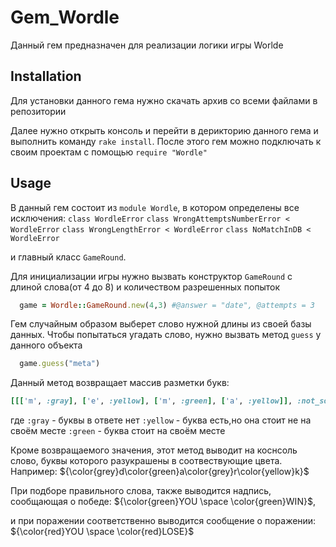 # Gem_Wordle
Данный гем предназначен для реализации логики игры Worlde

## Installation
Для установки данного гема нужно скачать архив со всеми файлами в репозитории

Далее нужно открыть консоль и перейти в дерикторию данного гема и выполнить команду `rake install`. После этого гем можно подключать к своим проектам с помощью `require "Wordle"`

## Usage
В данный гем состоит из `module Wordle`, в котором определены все исключения:
  `class WordleError`
  `class WrongAttemptsNumberError < WordleError`
  `class WrongLengthError < WordleError`
  `class NoMatchInDB < WordleError`

и главный класс `GameRound`.

Для инициализации игры нужно вызвать конструктор 
`GameRound` с длиной слова(от 4 до 8) и количеством разрешенных попыток

```ruby
  game = Wordle::GameRound.new(4,3) #@answer = "date", @attempts = 3
```

Гем случайным образом выберет слово нужной длины из своей базы данных.
Чтобы попытаться угадать слово, нужно вызвать метод `guess` у данного объекта

```ruby
  game.guess("meta") 
```

Данный метод возвращает массив разметки букв: 

```ruby
[[['m', :gray], ['e', :yellow], ['m', :green], ['a', :yellow]], :not_solved]
```


 где 
  `:gray` - буквы в ответе нет
  `:yellow` - буква есть,но она стоит не на своём месте
   `:green` - буква стоит на своём месте

Кроме возвращаемого значения, этот метод выводит на коснсоль слово, буквы которого разукрашены в соотвествующие цвета. Например: ${\color{grey}d\color{green}a\color{grey}r\color{yellow}k}$

При подборе правильного слова, также выводится надпись, сообщающая о победе: ${\color{green}YOU \space \color{green}WIN}$,

и при поражении соответственно выводится сообщение о поражении: ${\color{red}YOU \space \color{red}LOSE}$

